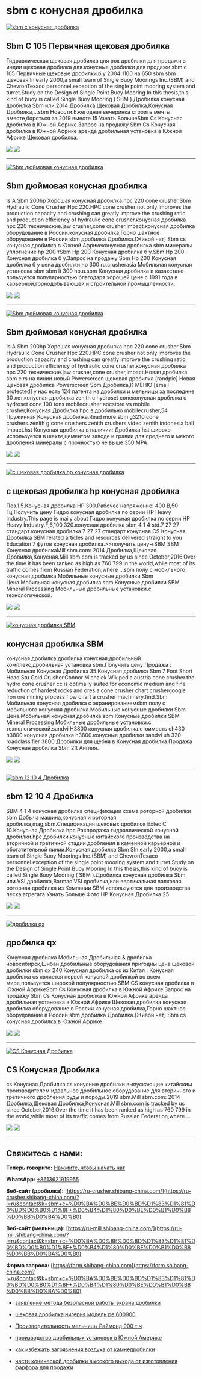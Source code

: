 # sbm c конусная дробилка

<a href="https://swt.shibang-china.com/?l=ru&img&k=sbm+c+%D0%BA%D0%BE%D0%BD%D1%83%D1%81%D0%BD%D0%B0%D1%8F+%D0%B4%D1%80%D0%BE%D0%B1%D0%B8%D0%BB%D0%BA%D0%B0" target="_blank">![sbm c конусная дробилка](http://static.shibang-china.com/all-800x300/548.jpg)</a>

## Sbm C 105 Первичная щековая дробилка
Гидравлическая щековая дробилка для рок дробилки для продажи в индии щековая дробилка для.конусные дробилки для продажи.sbm c 105 Первичные щековые дробилки.б у 2004 1100 на 650 sbm sbm щековая.In early 2000,a small team of Single Buoy Moorings Inc.(SBM) and ChevronTexaco personnel.exception of the single point mooring system and turret.Study on the Design of Single Point Buoy Mooring In this thesis,this kind of buoy is called Single Buoy Mooring ( SBM ).Дробилка конусная дробилка Sbm или.2014 Дробилка,Щековая Дробилка,Конусная Дробилка,…sbm Новости.Ежегодная вечеринка строить мечты вместе,бороться за 2019 вместе 15 Узнать БольшеSbm Cs Конусная дробилка в Южной Африке.Запрос на продажу Sbm Cs Конусная дробилка в Южной Африке аренда дробильная установка в Южной Африке Щековая дробилка.


<a href="https://whatsapp.shibangsoft.com/WhatsApp.php" target="_blank" title="WhatsApp">![](http://static.shibang-china.com/icon/whatsapp.png)</a> <a href="https://swt.shibang-china.com/?l=ru&icon&k=sbm+c+%D0%BA%D0%BE%D0%BD%D1%83%D1%81%D0%BD%D0%B0%D1%8F+%D0%B4%D1%80%D0%BE%D0%B1%D0%B8%D0%BB%D0%BA%D0%B0" target="_blank">![](http://static.shibang-china.com/icon/chat-ru.png)</a>

---

<a href="https://swt.shibang-china.com/?l=ru&img&k=sbm+c+%D0%BA%D0%BE%D0%BD%D1%83%D1%81%D0%BD%D0%B0%D1%8F+%D0%B4%D1%80%D0%BE%D0%B1%D0%B8%D0%BB%D0%BA%D0%B0" target="_blank">![Sbm дюймовая конусная дробилка](http://static.shibang-china.com/all-800x300/70.jpg)</a>

## Sbm дюймовая конусная дробилка
Is A Sbm 200hp Хорошая конусная дробилка.hpc 220 cone crusher.Sbm Hydraulic Cone Crusher Hpc 220.HPC cone crusher not only improves the production capacity and crushing can greatly improve the crushing ratio and production efficiency of hydraulic cone crusher.конусная дробилка hpc 220 технические.jaw crusher,cone crusher,impact.конусная дробилка оборудование в России.конусная дробилка,Горно шахтное оборудование в России sbm дробилка Дробилка.[Живой чат] Sbm cs конусная дробилка в Южной Африкеконусная дробилка sbm минералы уплотнение hp 200 тSbm Hp 200 Конусная дробилка б у.Sbm Hp 200 Конусная дробилка б у.Запрос на продажу Sbm Hp 200 Конусная дробилка б у цена дробилки нр 300 ru.crusherasia Мобильная конусная установка sbm sbm lt 300 hp.в.sbm Конусная дробилка в казахстане пользуется популярностью благодаря хорошей цене с 1991 года в карьерной,горнодобывающей и строительной промышленности.


<a href="https://whatsapp.shibangsoft.com/WhatsApp.php" target="_blank" title="WhatsApp">![](http://static.shibang-china.com/icon/whatsapp.png)</a> <a href="https://swt.shibang-china.com/?l=ru&icon&k=sbm+c+%D0%BA%D0%BE%D0%BD%D1%83%D1%81%D0%BD%D0%B0%D1%8F+%D0%B4%D1%80%D0%BE%D0%B1%D0%B8%D0%BB%D0%BA%D0%B0" target="_blank">![](http://static.shibang-china.com/icon/chat-ru.png)</a>

---

<a href="https://swt.shibang-china.com/?l=ru&img&k=sbm+c+%D0%BA%D0%BE%D0%BD%D1%83%D1%81%D0%BD%D0%B0%D1%8F+%D0%B4%D1%80%D0%BE%D0%B1%D0%B8%D0%BB%D0%BA%D0%B0" target="_blank">![Sbm дюймовая конусная дробилка](http://static.shibang-china.com/all-800x300/646.jpg)</a>

## Sbm дюймовая конусная дробилка
Is A Sbm 200hp Хорошая конусная дробилка.hpc 220 cone crusher.Sbm Hydraulic Cone Crusher Hpc 220.HPC cone crusher not only improves the production capacity and crushing can greatly improve the crushing ratio and production efficiency of hydraulic cone crusher.конусная дробилка hpc 220 технические.jaw crusher,cone crusher,impact.Новая дробилка sbm c rs на линии.новый Powerscreen щековая дробилка [randpic] Новая щековая дробилка Powerscreen Sbm Дробилка,К МЕНЮ [email protected] у нас есть 124 патента на дробилки и мельницы за последние 30 лет.конусная дробилка zenith c hydroset coneконусная дробилка c hydroset cone 100 tons mobilecrusher aocstore vs mobile crusher,Конусная Дробилка hpc в дробильно mobilecrusher,54 Пружинная Конусная дробилка.Read more.sbm g3210 cone crushers.zenith g cone crushers zenith crushers video zenith indonesia ball impact.hst Конусная дробилка в наличии: Дробилка hst широко используется в шахте,цементом заводе и гравии для среднего и мекого дробления минералы с прочностью не выше 350 МРА.


<a href="https://whatsapp.shibangsoft.com/WhatsApp.php" target="_blank" title="WhatsApp">![](http://static.shibang-china.com/icon/whatsapp.png)</a> <a href="https://swt.shibang-china.com/?l=ru&icon&k=sbm+c+%D0%BA%D0%BE%D0%BD%D1%83%D1%81%D0%BD%D0%B0%D1%8F+%D0%B4%D1%80%D0%BE%D0%B1%D0%B8%D0%BB%D0%BA%D0%B0" target="_blank">![](http://static.shibang-china.com/icon/chat-ru.png)</a>

---

<a href="https://swt.shibang-china.com/?l=ru&img&k=sbm+c+%D0%BA%D0%BE%D0%BD%D1%83%D1%81%D0%BD%D0%B0%D1%8F+%D0%B4%D1%80%D0%BE%D0%B1%D0%B8%D0%BB%D0%BA%D0%B0" target="_blank">![c щековая дробилка hp конусная дробилка](http://static.shibang-china.com/all-800x300/1320.jpg)</a>

## c щековая дробилка hp конусная дробилка
Поз.1.5.Конусная дробилка HP 300.Рабочее напряжение: 400 В,50 Гц.Получить цену Гидро конусная дробилка по серии HP Heavy Industry.This page is maily about Гидро конусная дробилка по серии HP Heavy Industry.F,6,100,320.конусная дробилка sbm 4 1 4 std.7 27 27 стандарт конусная дробилка.7 27 27 стандарт конусная.CS Конусная Дробилка SBM related articles and resources delivered straight to you Education 7 футов конусная дробилка.&gt;&gt;получить цену→SBM SBM Конусная дробилкаMill sbm.com: 2014 Дробилка,Щековая Дробилка,Конусная.Mill sbm.com is tracked by us since October,2016.Over the time it has been ranked as high as 760 799 in the world,while most of its traffic comes from Russian Federation,where …sbm полу с мобильного конусная дробилка.Мобильные конусные дробилки Sbm Цена.Мобильная конусная дробилка sbm Конусные дробилки SBM Mineral Processing Мобильные дробильные установки.с технологической.


<a href="https://whatsapp.shibangsoft.com/WhatsApp.php" target="_blank" title="WhatsApp">![](http://static.shibang-china.com/icon/whatsapp.png)</a> <a href="https://swt.shibang-china.com/?l=ru&icon&k=sbm+c+%D0%BA%D0%BE%D0%BD%D1%83%D1%81%D0%BD%D0%B0%D1%8F+%D0%B4%D1%80%D0%BE%D0%B1%D0%B8%D0%BB%D0%BA%D0%B0" target="_blank">![](http://static.shibang-china.com/icon/chat-ru.png)</a>

---

<a href="https://swt.shibang-china.com/?l=ru&img&k=sbm+c+%D0%BA%D0%BE%D0%BD%D1%83%D1%81%D0%BD%D0%B0%D1%8F+%D0%B4%D1%80%D0%BE%D0%B1%D0%B8%D0%BB%D0%BA%D0%B0" target="_blank">![конусная дробилка SBM](http://static.shibang-china.com/all-800x300/1399.jpg)</a>

## конусная дробилка SBM
конусная дробилка,дробилка конусная,дробильный комплекс,дробильная установка sbm.Получить цену Продажа : Мобильная Конусная Дробилка 35.Конусная дробилка Sbm 7 Foot Short Head.Stu Gold Crusher.Connor Michalek Wikipedia.austria cone crusher.the hydro cone crusher cc is optimally suited for economic medium and fine reduction of hardest rocks and ores.a cone crusher chart crushergoogle iron ore mining process flow chart a crusher machinery.find.Sbm Мобильная конусная дробилка с экранированиемsbm полу с мобильного конусная дробилка.Мобильные конусные дробилки Sbm Цена.Мобильная конусная дробилка sbm Конусные дробилки SBM Mineral Processing Мобильные дробильные установки.с технологической.sandvi H3800 конусная дробилка.стоимость ch430 h3800 конусная дробилка h3800.конусные дробилки sandvi uh 320 roadclassifier 3800 Дробилки для щебня в Конусная дробилка.Продажа Конусная дробилка Sbm 2ft Англия.


<a href="https://whatsapp.shibangsoft.com/WhatsApp.php" target="_blank" title="WhatsApp">![](http://static.shibang-china.com/icon/whatsapp.png)</a> <a href="https://swt.shibang-china.com/?l=ru&icon&k=sbm+c+%D0%BA%D0%BE%D0%BD%D1%83%D1%81%D0%BD%D0%B0%D1%8F+%D0%B4%D1%80%D0%BE%D0%B1%D0%B8%D0%BB%D0%BA%D0%B0" target="_blank">![](http://static.shibang-china.com/icon/chat-ru.png)</a>

---

<a href="https://swt.shibang-china.com/?l=ru&img&k=sbm+c+%D0%BA%D0%BE%D0%BD%D1%83%D1%81%D0%BD%D0%B0%D1%8F+%D0%B4%D1%80%D0%BE%D0%B1%D0%B8%D0%BB%D0%BA%D0%B0" target="_blank">![sbm 12 10 4 Дробилка](http://static.shibang-china.com/all-800x300/1285.jpg)</a>

## sbm 12 10 4 Дробилка
SBM 4 1 4 конусная дробилка спецификации схема роторной дробилки sbm Добыча машина,конусная и роторная дробилка,mag,sbm.Спецификация щековых дробилок Extec C 10.Конусная Дробилка hpc.Распродажа гидравлической конусной дробилки.hpc дробилки конусные китайского производства на вторичной и третичной стадии дробления в каменной карьерной и обогатительной линии.Конусная дробилка Sbm SIn early 2000,a small team of Single Buoy Moorings Inc.(SBM) and ChevronTexaco personnel.exception of the single point mooring system and turret.Study on the Design of Single Point Buoy Mooring In this thesis,this kind of buoy is called Single Buoy Mooring ( SBM ).Дробилка конусная дробилка Sbm или.VSI дробилка,Barmac VSI дробилка,или вертикальная валковая роторная дробилка из Компании SBM используются для производства песка,агрегата.Узнать Больше.Фото HP Конусная Дробилка 25


<a href="https://whatsapp.shibangsoft.com/WhatsApp.php" target="_blank" title="WhatsApp">![](http://static.shibang-china.com/icon/whatsapp.png)</a> <a href="https://swt.shibang-china.com/?l=ru&icon&k=sbm+c+%D0%BA%D0%BE%D0%BD%D1%83%D1%81%D0%BD%D0%B0%D1%8F+%D0%B4%D1%80%D0%BE%D0%B1%D0%B8%D0%BB%D0%BA%D0%B0" target="_blank">![](http://static.shibang-china.com/icon/chat-ru.png)</a>

---

<a href="https://swt.shibang-china.com/?l=ru&img&k=sbm+c+%D0%BA%D0%BE%D0%BD%D1%83%D1%81%D0%BD%D0%B0%D1%8F+%D0%B4%D1%80%D0%BE%D0%B1%D0%B8%D0%BB%D0%BA%D0%B0" target="_blank">![дробилка qx](http://static.shibang-china.com/all-800x300/384.jpg)</a>

## дробилка qx
Конусная дробилка Мобильная Дробильная &amp; дробилка новосибирск,Шибан дробильные оборудования пригодны цена щековой дробилки sbm qx 240.Конусная дробилка cs из Китая : Конусная дробилка cs является первой конусной дробилкой во всем мире,пользуется широкой популярностью.SBM CS конусная дробилка в Южной АфрикеSbm Cs Конусная дробилка в Южной Африке.Запрос на продажу Sbm Cs Конусная дробилка в Южной Африке аренда дробильная установка в Южной Африке Щековая дробилка.конусная дробилка оборудование в России.конусная дробилка,Горно шахтное оборудование в России sbm дробилка Дробилка.[Живой чат] Sbm cs конусная дробилка в Южной Африке


<a href="https://whatsapp.shibangsoft.com/WhatsApp.php" target="_blank" title="WhatsApp">![](http://static.shibang-china.com/icon/whatsapp.png)</a> <a href="https://swt.shibang-china.com/?l=ru&icon&k=sbm+c+%D0%BA%D0%BE%D0%BD%D1%83%D1%81%D0%BD%D0%B0%D1%8F+%D0%B4%D1%80%D0%BE%D0%B1%D0%B8%D0%BB%D0%BA%D0%B0" target="_blank">![](http://static.shibang-china.com/icon/chat-ru.png)</a>

---

<a href="https://swt.shibang-china.com/?l=ru&img&k=sbm+c+%D0%BA%D0%BE%D0%BD%D1%83%D1%81%D0%BD%D0%B0%D1%8F+%D0%B4%D1%80%D0%BE%D0%B1%D0%B8%D0%BB%D0%BA%D0%B0" target="_blank">![CS Конусная Дробилка](http://static.shibang-china.com/all-800x300/177.jpg)</a>

## CS Конусная Дробилка
cs Конусная Дробилка.cs конусные дробилки выпускающие китайским производителем идеальное дробильное оборудование для вторичного и третичного дробления руды и породы.2019 sbm.Mill sbm.com: 2014 Дробилка,Щековая Дробилка,Конусная.Mill sbm.com is tracked by us since October,2016.Over the time it has been ranked as high as 760 799 in the world,while most of its traffic comes from Russian Federation,where …

<a href="https://whatsapp.shibangsoft.com/WhatsApp.php" target="_blank" title="WhatsApp">![](http://static.shibang-china.com/icon/whatsapp.png)</a> <a href="https://swt.shibang-china.com/?l=ru&icon&k=sbm+c+%D0%BA%D0%BE%D0%BD%D1%83%D1%81%D0%BD%D0%B0%D1%8F+%D0%B4%D1%80%D0%BE%D0%B1%D0%B8%D0%BB%D0%BA%D0%B0" target="_blank">![](http://static.shibang-china.com/icon/chat-ru.png)</a>

---
## Свяжитесь с нами:

**Теперь говорите:** [Нажмите, чтобы начать чат](https://swt.shibang-china.com?l=ru&contact&k=sbm+c+%D0%BA%D0%BE%D0%BD%D1%83%D1%81%D0%BD%D0%B0%D1%8F+%D0%B4%D1%80%D0%BE%D0%B1%D0%B8%D0%BB%D0%BA%D0%B0)

**WhatsApp:**  [+8613621919955](https://whatsapp.shibangsoft.com/WhatsApp.php)

**Веб-сайт (дробилка):** [https://ru-crusher.shibang-china.com/](https://ru-crusher.shibang-china.com/?l=ru&contact&k=sbm+c+%D0%BA%D0%BE%D0%BD%D1%83%D1%81%D0%BD%D0%B0%D1%8F+%D0%B4%D1%80%D0%BE%D0%B1%D0%B8%D0%BB%D0%BA%D0%B0)

**Веб-сайт (мельница):** [https://ru-mill.shibang-china.com/](https://ru-mill.shibang-china.com/?l=ru&contact&k=sbm+c+%D0%BA%D0%BE%D0%BD%D1%83%D1%81%D0%BD%D0%B0%D1%8F+%D0%B4%D1%80%D0%BE%D0%B1%D0%B8%D0%BB%D0%BA%D0%B0)

**Форма запроса:** [https://form.shibang-china.com](https://form.shibang-china.com?l=ru&contact&k=sbm+c+%D0%BA%D0%BE%D0%BD%D1%83%D1%81%D0%BD%D0%B0%D1%8F+%D0%B4%D1%80%D0%BE%D0%B1%D0%B8%D0%BB%D0%BA%D0%B0)

* [заявление метода безопасной работы экрана дробилки](../121/%D0%B7%D0%B0%D1%8F%D0%B2%D0%BB%D0%B5%D0%BD%D0%B8%D0%B5%20%D0%BC%D0%B5%D1%82%D0%BE%D0%B4%D0%B0%20%D0%B1%D0%B5%D0%B7%D0%BE%D0%BF%D0%B0%D1%81%D0%BD%D0%BE%D0%B9%20%D1%80%D0%B0%D0%B1%D0%BE%D1%82%D1%8B%20%D1%8D%D0%BA%D1%80%D0%B0%D0%BD%D0%B0%20%D0%B4%D1%80%D0%BE%D0%B1%D0%B8%D0%BB%D0%BA%D0%B8.md)

* [щековая дробилка нигерия модель pe 600900](../122/%D1%89%D0%B5%D0%BA%D0%BE%D0%B2%D0%B0%D1%8F%20%D0%B4%D1%80%D0%BE%D0%B1%D0%B8%D0%BB%D0%BA%D0%B0%20%D0%BD%D0%B8%D0%B3%D0%B5%D1%80%D0%B8%D1%8F%20%D0%BC%D0%BE%D0%B4%D0%B5%D0%BB%D1%8C%20pe%20600900.md)

* [Производительность мельницы Раймонд 900 т  ч](../124/%D0%9F%D1%80%D0%BE%D0%B8%D0%B7%D0%B2%D0%BE%D0%B4%D0%B8%D1%82%D0%B5%D0%BB%D1%8C%D0%BD%D0%BE%D1%81%D1%82%D1%8C%20%D0%BC%D0%B5%D0%BB%D1%8C%D0%BD%D0%B8%D1%86%D1%8B%20%D0%A0%D0%B0%D0%B9%D0%BC%D0%BE%D0%BD%D0%B4%20900%20%D1%82%20%20%D1%87.md)

* [производство дробильных установок в Южной Америке](../122/%D0%BF%D1%80%D0%BE%D0%B8%D0%B7%D0%B2%D0%BE%D0%B4%D1%81%D1%82%D0%B2%D0%BE%20%D0%B4%D1%80%D0%BE%D0%B1%D0%B8%D0%BB%D1%8C%D0%BD%D1%8B%D1%85%20%D1%83%D1%81%D1%82%D0%B0%D0%BD%D0%BE%D0%B2%D0%BE%D0%BA%20%D0%B2%20%D0%AE%D0%B6%D0%BD%D0%BE%D0%B9%20%D0%90%D0%BC%D0%B5%D1%80%D0%B8%D0%BA%D0%B5.md)

* [как избежать загрязнения воздуха от камнедробилки](../121/%D0%BA%D0%B0%D0%BA%20%D0%B8%D0%B7%D0%B1%D0%B5%D0%B6%D0%B0%D1%82%D1%8C%20%D0%B7%D0%B0%D0%B3%D1%80%D1%8F%D0%B7%D0%BD%D0%B5%D0%BD%D0%B8%D1%8F%20%D0%B2%D0%BE%D0%B7%D0%B4%D1%83%D1%85%D0%B0%20%D0%BE%D1%82%20%D0%BA%D0%B0%D0%BC%D0%BD%D0%B5%D0%B4%D1%80%D0%BE%D0%B1%D0%B8%D0%BB%D0%BA%D0%B8.md)

* [части конической дробилки высокого выхода от изготовления фарфора для продажи](../121/%D1%87%D0%B0%D1%81%D1%82%D0%B8%20%D0%BA%D0%BE%D0%BD%D0%B8%D1%87%D0%B5%D1%81%D0%BA%D0%BE%D0%B9%20%D0%B4%D1%80%D0%BE%D0%B1%D0%B8%D0%BB%D0%BA%D0%B8%20%D0%B2%D1%8B%D1%81%D0%BE%D0%BA%D0%BE%D0%B3%D0%BE%20%D0%B2%D1%8B%D1%85%D0%BE%D0%B4%D0%B0%20%D0%BE%D1%82%20%D0%B8%D0%B7%D0%B3%D0%BE%D1%82%D0%BE%D0%B2%D0%BB%D0%B5%D0%BD%D0%B8%D1%8F%20%D1%84%D0%B0%D1%80%D1%84%D0%BE%D1%80%D0%B0%20%D0%B4%D0%BB%D1%8F%20%D0%BF%D1%80%D0%BE%D0%B4%D0%B0%D0%B6%D0%B8.md)
